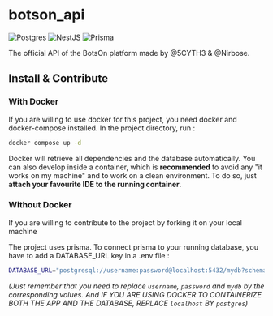 # botson_api

![Postgres](https://img.shields.io/badge/postgres-%23316192.svg?style=for-the-badge&logo=postgresql&logoColor=white)
![NestJS](https://img.shields.io/badge/nestjs-%23E0234E.svg?style=for-the-badge&logo=nestjs&logoColor=white)
![Prisma](https://img.shields.io/badge/Prisma-3982CE?style=for-the-badge&logo=Prisma&logoColor=white)

The official API of the BotsOn platform made by @5CYTH3 & @Nirbose.

## Install & Contribute

### With Docker

If you are willing to use docker for this project, you need docker and docker-compose installed. 
In the project directory, run :
```bash
docker compose up -d
```
Docker will retrieve all dependencies and the database automatically.
You can also develop inside a container, which is **recommended** to avoid any "it works on my machine" and to work on a clean environment. To do so, just __attach your favourite IDE to the running container__.

### Without Docker
If you are willing to contribute to the project by forking it on your local machine 

The project uses prisma. To connect prisma to your running database, you have to add a DATABASE_URL key in a .env file :

```bash
DATABASE_URL="postgresql://username:password@localhost:5432/mydb?schema=public"
```

_(Just remember that you need to replace `username`, `password` and `mydb` by the corresponding values. And IF YOU ARE USING DOCKER TO CONTAINERIZE BOTH THE APP AND THE DATABASE, REPLACE `localhost` BY `postgres`)_